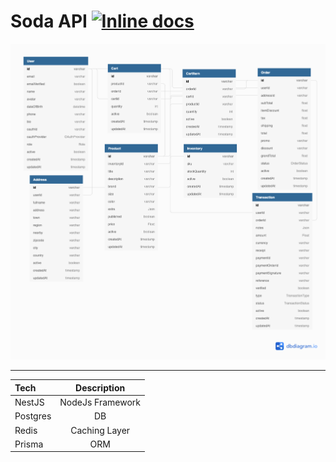 # Soda API [![Inline docs](https://img.shields.io/static/v1?label=API%20v1&message=Postman%20Collection&color=<COLOR>)](https://documenter.getpostman.com/view/5139631/TzRVfSMv)

![alt text](../docs/Architecture/db.png)

---

| Tech     |   Description    |
| :------- | :--------------: |
| NestJS   | NodeJs Framework |
| Postgres |        DB        |
| Redis    |  Caching Layer   |
| Prisma   |       ORM        |
